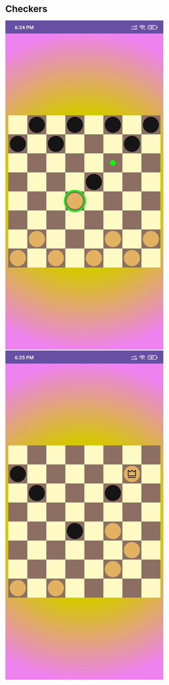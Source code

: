 # Checkers
![checkers1](https://github.com/Ypetrakov/Checkers/blob/master/photo_2023-09-13_18-26-48.jpg)![checkers2](https://github.com/Ypetrakov/Checkers/blob/master/photo_2023-09-13_18-26-53.jpg)
